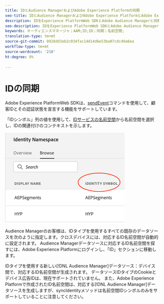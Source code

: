 ```yaml
---
title: IDとAudience ManagerおよびAdobe Experience Platformの同期
seo-title: IDとAudience ManagerおよびAdobe Experience PlatformとAdobe Experience PlatformWeb SDKの同期
description: IDをExperience PlatformWeb SDKとAdobe Audience Managerと同期する方法を学びます
seo-description: IDをExperience PlatformWeb SDKとAdobe Audience Managerと同期する方法を学びます
keywords: オーディエンスマネージャ；AAM;ID;ID；同期；名前空間;
translation-type: tm+mt
source-git-commit: 0928dd3eb2c034fac14d14d6e53ba07cdc49a6ea
workflow-type: tm+mt
source-wordcount: '210'
ht-degree: 0%

---
```



# IDの同期

Adobe Experience PlatformWeb SDKは、[sendEvent](./overview.md#syncing-identities)コマンドを使用して、顧客IDとその認証状態を宣言する機能をサポートしています。

「IDシンボル」列の値を使用して、[IDサービスの名前空間](../../identity/../identity-service/namespaces.md)から名前空間を選択し、IDの関連付けのコンテキストを示します。

![名前空間UIの表示](../../assets/edge_namespaceUI_identity-symbol.png)

Audience Managerのお客様は、IDタイプを使用するすべての既存のデータソースを次のように指定します。クロスデバイスには、対応するID名前空間が自動的に設定されます。 Audience Managerデータソースに対応するID名前空間を探すには、Adobe Experience Platformにログインし、「ID」セクションに移動します。

IDタイプを使用する新しい[!DNL Audience Manager]データソース：デバイス間で、対応するID名前空間が生成されます。 データソースIDタイプのCookieとデバイス広告IDは、現在サポートされていません。 また、Adobe Experience Platformで作成されたID名前空間は、対応する[!DNL Audience Manager]データソースを生成しますが、syncIdentityメソッドは名前空間IDシンボルのみをサポートしていることに注意してください。

